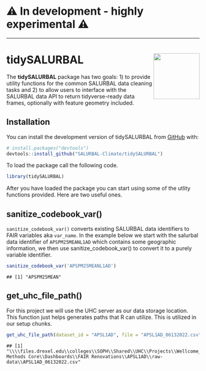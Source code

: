 
# ⚠️ In development - highly experimental ⚠️

-----


<!-- README.md is generated from README.Rmd. Please edit that file -->

# tidySALURBAL <img src="man/figures/tidySALURBAL.png" align="right" alt="" width="120" />

<!-- badges: start -->
<!-- badges: end -->

The **tidySALURBAL** package has two goals: 1) to provide utility
functions for the common SALURBAL data cleaning tasks and 2) to allow
users to interface with the SALURBAL data API to return tidyverse-ready
data frames, optionally with feature geometry included.

## Installation

You can install the development version of tidySALURBAL from
[GitHub](https://github.com/) with:

``` r
# install.packages("devtools")
devtools::install_github("SALURBAL-Climate/tidySALURBAL")
```

To load the package call the following code.

``` r
library(tidySALURBAL)
```

After you have loaded the package you can start using some of the utlity
functions provided. Here are two useful ones.

## sanitize_codebook_var()

`sanitize_codebook_var()` converts existing SALURBAL data identifiers to
FAIR variables aka `var_name`. In the example below we start with the
salurbal data identifier of `APSPM25MEANL1AD` which contains some
geographic information, we then use sanitize_codebook_var() to convert
it to a purely variable identifier.

``` r
sanitize_codebook_var('APSPM25MEANL1AD')
```

    ## [1] "APSPM25MEAN"

## get_uhc_file_path()

For this project we will use the UHC server as our data storage
location. This function just helps generates paths that R can utilize.
This is utilized in our setup chunks.

``` r
get_uhc_file_path(dataset_id = "APSL1AD", file = "APSL1AD_06132022.csv")
```

    ## [1] "\\\\files.drexel.edu\\colleges\\SOPH\\Shared\\UHC\\Projects\\Wellcome_Trust\\Data Methods Core\\Dashboards\\FAIR Renovations\\APSL1AD\\raw-data\\APSL1AD_06132022.csv"
